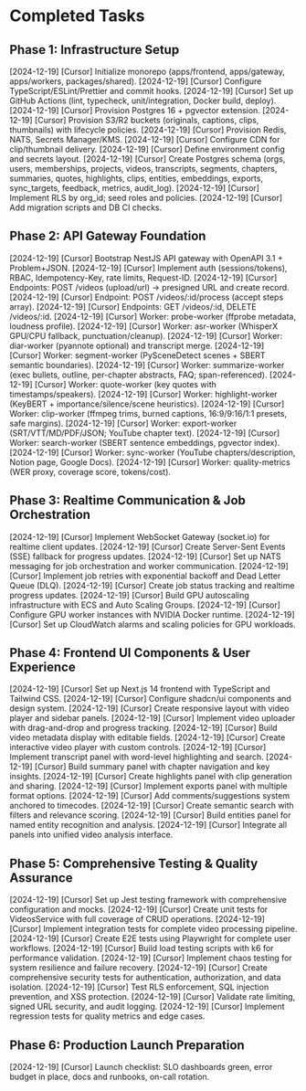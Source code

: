 # Completed Tasks

## Phase 1: Infrastructure Setup

[2024-12-19] [Cursor] Initialize monorepo (apps/frontend, apps/gateway, apps/workers, packages/shared).
[2024-12-19] [Cursor] Configure TypeScript/ESLint/Prettier and commit hooks.
[2024-12-19] [Cursor] Set up GitHub Actions (lint, typecheck, unit/integration, Docker build, deploy).
[2024-12-19] [Cursor] Provision Postgres 16 + pgvector extension.
[2024-12-19] [Cursor] Provision S3/R2 buckets (originals, captions, clips, thumbnails) with lifecycle policies.
[2024-12-19] [Cursor] Provision Redis, NATS, Secrets Manager/KMS.
[2024-12-19] [Cursor] Configure CDN for clip/thumbnail delivery.
[2024-12-19] [Cursor] Define environment config and secrets layout.
[2024-12-19] [Cursor] Create Postgres schema (orgs, users, memberships, projects, videos, transcripts, segments, chapters, summaries, quotes, highlights, clips, entities, embeddings, exports, sync_targets, feedback, metrics, audit_log).
[2024-12-19] [Cursor] Implement RLS by org_id; seed roles and policies.
[2024-12-19] [Cursor] Add migration scripts and DB CI checks.

## Phase 2: API Gateway Foundation

[2024-12-19] [Cursor] Bootstrap NestJS API gateway with OpenAPI 3.1 + Problem+JSON.
[2024-12-19] [Cursor] Implement auth (sessions/tokens), RBAC, Idempotency-Key, rate limits, Request-ID.
[2024-12-19] [Cursor] Endpoints: POST /videos (upload/url) → presigned URL and create record.
[2024-12-19] [Cursor] Endpoint: POST /videos/:id/process (accept steps array).
[2024-12-19] [Cursor] Endpoints: GET /videos/:id, DELETE /videos/:id.
[2024-12-19] [Cursor] Worker: probe-worker (ffprobe metadata, loudness profile).
[2024-12-19] [Cursor] Worker: asr-worker (WhisperX GPU/CPU fallback, punctuation/cleanup).
[2024-12-19] [Cursor] Worker: diar-worker (pyannote optional) and transcript merge.
[2024-12-19] [Cursor] Worker: segment-worker (PySceneDetect scenes + SBERT semantic boundaries).
[2024-12-19] [Cursor] Worker: summarize-worker (exec bullets, outline, per-chapter abstracts, FAQ; span-referenced).
[2024-12-19] [Cursor] Worker: quote-worker (key quotes with timestamps/speakers).
[2024-12-19] [Cursor] Worker: highlight-worker (KeyBERT + importance/silence/scene heuristics).
[2024-12-19] [Cursor] Worker: clip-worker (ffmpeg trims, burned captions, 16:9/9:16/1:1 presets, safe margins).
[2024-12-19] [Cursor] Worker: export-worker (SRT/VTT/MD/PDF/JSON; YouTube chapter text).
[2024-12-19] [Cursor] Worker: search-worker (SBERT sentence embeddings, pgvector index).
[2024-12-19] [Cursor] Worker: sync-worker (YouTube chapters/description, Notion page, Google Docs).
[2024-12-19] [Cursor] Worker: quality-metrics (WER proxy, coverage score, tokens/cost).

## Phase 3: Realtime Communication & Job Orchestration

[2024-12-19] [Cursor] Implement WebSocket Gateway (socket.io) for realtime client updates.
[2024-12-19] [Cursor] Create Server-Sent Events (SSE) fallback for progress updates.
[2024-12-19] [Cursor] Set up NATS messaging for job orchestration and worker communication.
[2024-12-19] [Cursor] Implement job retries with exponential backoff and Dead Letter Queue (DLQ).
[2024-12-19] [Cursor] Create job status tracking and realtime progress updates.
[2024-12-19] [Cursor] Build GPU autoscaling infrastructure with ECS and Auto Scaling Groups.
[2024-12-19] [Cursor] Configure GPU worker instances with NVIDIA Docker runtime.
[2024-12-19] [Cursor] Set up CloudWatch alarms and scaling policies for GPU workloads.

## Phase 4: Frontend UI Components & User Experience

[2024-12-19] [Cursor] Set up Next.js 14 frontend with TypeScript and Tailwind CSS.
[2024-12-19] [Cursor] Configure shadcn/ui components and design system.
[2024-12-19] [Cursor] Create responsive layout with video player and sidebar panels.
[2024-12-19] [Cursor] Implement video uploader with drag-and-drop and progress tracking.
[2024-12-19] [Cursor] Build video metadata display with editable fields.
[2024-12-19] [Cursor] Create interactive video player with custom controls.
[2024-12-19] [Cursor] Implement transcript panel with word-level highlighting and search.
[2024-12-19] [Cursor] Build summary panel with chapter navigation and key insights.
[2024-12-19] [Cursor] Create highlights panel with clip generation and sharing.
[2024-12-19] [Cursor] Implement exports panel with multiple format options.
[2024-12-19] [Cursor] Add comments/suggestions system anchored to timecodes.
[2024-12-19] [Cursor] Create semantic search with filters and relevance scoring.
[2024-12-19] [Cursor] Build entities panel for named entity recognition and analysis.
[2024-12-19] [Cursor] Integrate all panels into unified video analysis interface.

## Phase 5: Comprehensive Testing & Quality Assurance

[2024-12-19] [Cursor] Set up Jest testing framework with comprehensive configuration and mocks.
[2024-12-19] [Cursor] Create unit tests for VideosService with full coverage of CRUD operations.
[2024-12-19] [Cursor] Implement integration tests for complete video processing pipeline.
[2024-12-19] [Cursor] Create E2E tests using Playwright for complete user workflows.
[2024-12-19] [Cursor] Build load testing scripts with k6 for performance validation.
[2024-12-19] [Cursor] Implement chaos testing for system resilience and failure recovery.
[2024-12-19] [Cursor] Create comprehensive security tests for authentication, authorization, and data isolation.
[2024-12-19] [Cursor] Test RLS enforcement, SQL injection prevention, and XSS protection.
[2024-12-19] [Cursor] Validate rate limiting, signed URL security, and audit logging.
[2024-12-19] [Cursor] Implement regression tests for quality metrics and edge cases.

## Phase 6: Production Launch Preparation

[2024-12-19] [Cursor] Launch checklist: SLO dashboards green, error budget in place, docs and runbooks, on-call rotation.